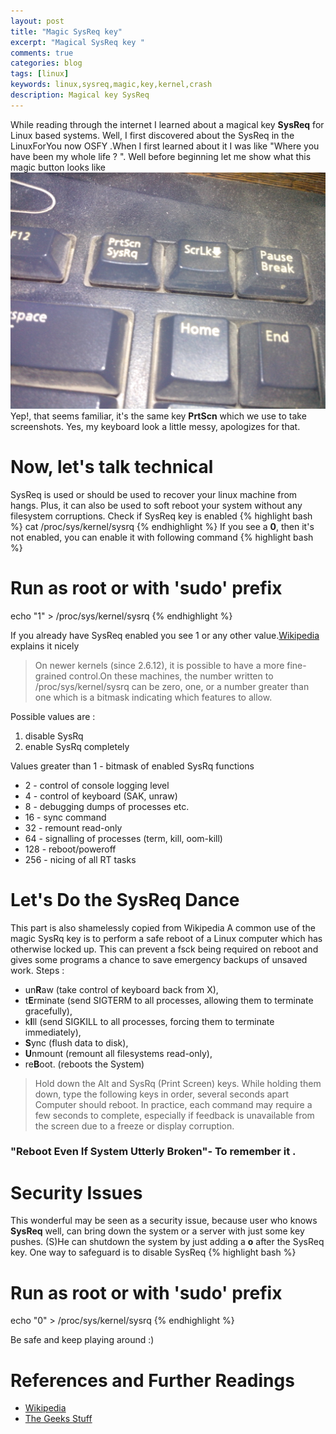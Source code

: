 ```yaml
---
layout: post
title: "Magic SysReq key"
excerpt: "Magical SysReq key "
comments: true
categories: blog
tags: [linux]
keywords: linux,sysreq,magic,key,kernel,crash
description: Magical key SysReq 
---
```


While reading through the internet I learned about a magical key **SysReq** for Linux based systems. Well, I first discovered about the SysReq in the LinuxForYou now OSFY .When I first learned about it I was like "Where you have been my whole life ? ". Well before beginning let me show what this magic button looks like 
<img src="/images/sysreq_key/key.jpg" alt="SysReq" >
Yep!, that seems familiar, it's the same key **PrtScn** which we use to take screenshots. Yes, my keyboard look a little messy, apologizes for that.

# Now, let's talk technical

 SysReq is used or should be used to recover your linux machine from hangs. Plus, it can also be used to soft reboot your system without any filesystem corruptions. Check if SysReq key is enabled 
 {% highlight bash %}
 cat /proc/sys/kernel/sysrq
 {% endhighlight %}
 If you see a **0**, then it's not enabled, you can enable it with following command 
 {% highlight bash %}
  # Run as root or with 'sudo' prefix
  echo "1" > /proc/sys/kernel/sysrq
 {% endhighlight %}
 
 If you already have SysReq enabled you see 1 or any other value.<a href="http://en.wikipedia.org/wiki/Magic_SysRq_key#Configuration">Wikipedia</a> explains it nicely
 <blockquote>
 On newer kernels (since 2.6.12), it is possible to have a more fine-grained control.On these machines, the number written to /proc/sys/kernel/sysrq can be zero, one, or a number greater than one which is a bitmask indicating which features to allow.
 </blockquote>
 Possible values are :
<ol>
<li> disable SysRq
<li>enable SysRq completely
</ol>
 Values greater than 1 - bitmask of enabled SysRq functions 
<br>
<ul>
<li>2 - control of console logging level </li>
<li>4 - control of keyboard (SAK, unraw) </li>
<li>8 - debugging dumps of processes etc. </li>
<li>16 - sync command </li>
<li>32 - remount read-only </li>
<li>64 - signalling of processes (term, kill, oom-kill) </li>
<li>128 - reboot/poweroff </li>
<li>256 - nicing of all RT tasks </li>
</ul>



# Let's Do the SysReq Dance
This part is also shamelessly copied from Wikipedia 
A common use of the magic SysRq key is to perform a safe reboot of a Linux computer which has otherwise locked up. This can prevent a fsck being required on reboot and gives some programs a chance to save emergency backups of unsaved work.
Steps :
 
 * un**R**aw      (take control of keyboard back from X), 
 * t**E**rminate (send SIGTERM to all processes, allowing them to terminate gracefully), 
 * k**I**ll      (send SIGKILL to all processes, forcing them to terminate immediately), 
 * **S**ync     (flush data to disk), 
 * **U**nmount  (remount all filesystems read-only), 
 * re**B**oot.  (reboots the System) 
 
 
 <blockquote> 
Hold down the Alt and SysRq (Print Screen) keys.
While holding them down, type the following keys in order, several seconds apart Computer should reboot.
In practice, each command may require a few seconds to complete, especially if feedback is unavailable from the screen due to a freeze or display corruption.
</blockquote>

### "**R**eboot **E**ven **I**f **S**ystem **U**tterly **B**roken"- To remember it .



# Security Issues
This wonderful may be seen as a security issue, because user who knows **SysReq** well, can bring down the system or a server with just some key pushes. 
(S)He can shutdown the system by just adding a **o** after the SysReq key.
One way to safeguard is to disable SysReq
 {% highlight bash %}
  # Run as root or with 'sudo' prefix
  echo "0" > /proc/sys/kernel/sysrq
 {% endhighlight %}

Be safe and keep playing around :)

# References and Further Readings

<ul>
<li> <a href="http://en.wikipedia.org/wiki/Magic_SysRq_key"> Wikipedia</a>
<li> <a href="http://www.thegeekstuff.com/2008/12/safe-reboot-of-linux-using-magic-sysrq-key/"> The Geeks Stuff</a>
</ul>
